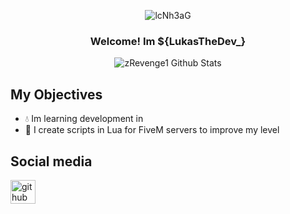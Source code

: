 </div>

<div align="center">
  
![lcNh3aG](https://user-images.githubusercontent.com/76884751/148532733-deeb574b-7d25-40bc-aad1-d5e838760ce2.gif)
  
  
### Welcome! Im ${LukasTheDev_}
  
<img align="center" src="https://github-readme-stats.vercel.app/api?username=LukasTheDeveloper&include_all_commits=true&count_private=true&show_icons=true&line_height=20&title_color=7A7ADB&icon_color=2234AE&text_color=D3D3D3&bg_color=0,000000,130F40" alt="zRevenge1 Github Stats">

</div>
  
## My Objectives
- 💧 Im learning development in <self-educated>
- 🌺 I create scripts in Lua for FiveM servers to improve my level
  
## Social media

<a href="https://github.com/LukasTheDeveloper" target="blank"><img align="center" src="https://rajlab.org/icons/github_white.png" alt="github" height="38" width="40" /></a>
